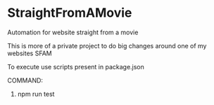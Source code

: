 # StraightFromAMovie
Automation for website straight from a movie

This is more of a private project to do big changes around one of my websites SFAM

To execute use scripts present in package.json


COMMAND:
1. npm run test 